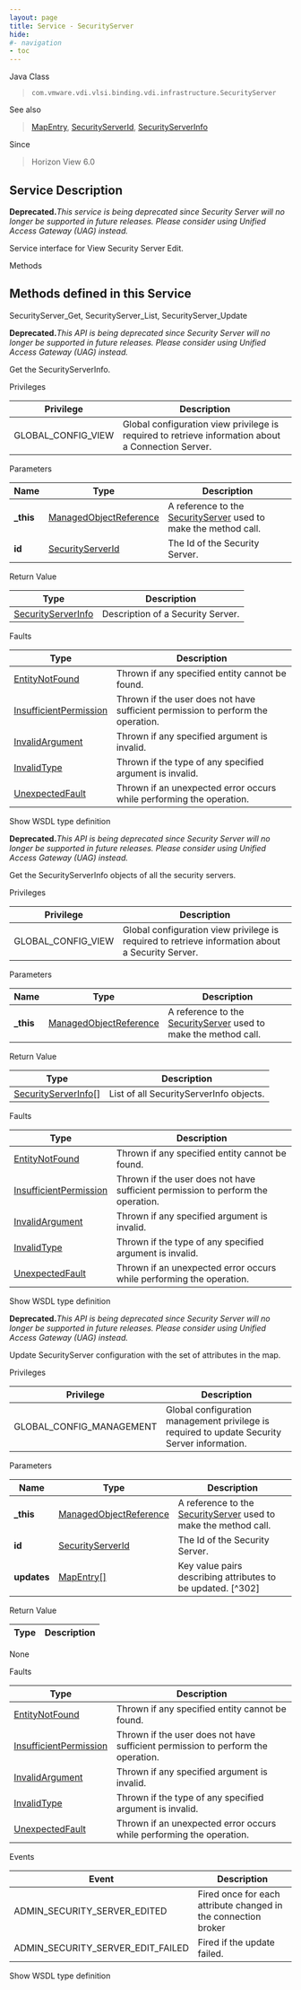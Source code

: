 ```yaml
---
layout: page
title: Service - SecurityServer
hide:
#- navigation
- toc
---
```








Java Class
> `com.vmware.vdi.vlsi.binding.vdi.infrastructure.SecurityServer`

See also
> [MapEntry](vdi.util.MapEntry.md), [SecurityServerId](vdi.entity.SecurityServerId.md), [SecurityServerInfo](vdi.infrastructure.SecurityServer.SecurityServerInfo.md)

Since
> Horizon View 6.0





## Service Description

**Deprecated.**_This service is being deprecated since Security Server will no longer be supported in future releases. Please consider using Unified Access Gateway (UAG) instead._

Service interface for View Security Server Edit.

Methods

Methods defined in this Service
---
SecurityServer_Get, SecurityServer_List, SecurityServer_Update




**Deprecated.**_This API is being deprecated since Security Server will no longer be supported in future releases. Please consider using Unified Access Gateway (UAG) instead._

Get the SecurityServerInfo.

Privileges

Privilege |  Description
---|---
GLOBAL_CONFIG_VIEW|  Global configuration view privilege is required to retrieve information about a Connection Server.



Parameters

Name| Type| Description
---|---|---
**_this**| [ManagedObjectReference](vmodl.ManagedObjectReference.md)|  A reference to the [SecurityServer](vdi.infrastructure.SecurityServer.md) used to make the method call.
**id**| [SecurityServerId](vdi.entity.SecurityServerId.md)|  The Id of the Security Server.




Return Value

Type |  Description
---|---
[SecurityServerInfo](vdi.infrastructure.SecurityServer.SecurityServerInfo.md)| Description of a Security Server.



Faults

Type |  Description
---|---
[EntityNotFound](vdi.fault.EntityNotFound.md)| Thrown if any specified entity cannot be found.
[InsufficientPermission](vdi.fault.InsufficientPermission.md)| Thrown if the user does not have sufficient permission to perform the operation.
[InvalidArgument](vdi.fault.InvalidArgument.md)| Thrown if any specified argument is invalid.
[InvalidType](vdi.fault.InvalidType.md)| Thrown if the type of any specified argument is invalid.
[UnexpectedFault](vdi.fault.UnexpectedFault.md)| Thrown if an unexpected error occurs while performing the operation.

Show WSDL type definition







**Deprecated.**_This API is being deprecated since Security Server will no longer be supported in future releases. Please consider using Unified Access Gateway (UAG) instead._

Get the SecurityServerInfo objects of all the security servers.

Privileges

Privilege |  Description
---|---
GLOBAL_CONFIG_VIEW|  Global configuration view privilege is required to retrieve information about a Security Server.



Parameters

Name| Type| Description
---|---|---
**_this**| [ManagedObjectReference](vmodl.ManagedObjectReference.md)|  A reference to the [SecurityServer](vdi.infrastructure.SecurityServer.md) used to make the method call.



Return Value

Type |  Description
---|---
[SecurityServerInfo[]](vdi.infrastructure.SecurityServer.SecurityServerInfo.md)| List of all SecurityServerInfo objects.



Faults

Type |  Description
---|---
[EntityNotFound](vdi.fault.EntityNotFound.md)| Thrown if any specified entity cannot be found.
[InsufficientPermission](vdi.fault.InsufficientPermission.md)| Thrown if the user does not have sufficient permission to perform the operation.
[InvalidArgument](vdi.fault.InvalidArgument.md)| Thrown if any specified argument is invalid.
[InvalidType](vdi.fault.InvalidType.md)| Thrown if the type of any specified argument is invalid.
[UnexpectedFault](vdi.fault.UnexpectedFault.md)| Thrown if an unexpected error occurs while performing the operation.

Show WSDL type definition







**Deprecated.**_This API is being deprecated since Security Server will no longer be supported in future releases. Please consider using Unified Access Gateway (UAG) instead._

Update SecurityServer configuration with the set of attributes in the map.

Privileges

Privilege |  Description
---|---
GLOBAL_CONFIG_MANAGEMENT|  Global configuration management privilege is required to update Security Server information.



Parameters

Name| Type| Description
---|---|---
**_this**| [ManagedObjectReference](vmodl.ManagedObjectReference.md)|  A reference to the [SecurityServer](vdi.infrastructure.SecurityServer.md) used to make the method call.
**id**| [SecurityServerId](vdi.entity.SecurityServerId.md)|  The Id of the Security Server.
**updates**| [MapEntry[]](vdi.util.MapEntry.md)|  Key value pairs describing attributes to be updated. [^302]





Return Value

Type |  Description
---|---
None



Faults

Type |  Description
---|---
[EntityNotFound](vdi.fault.EntityNotFound.md)| Thrown if any specified entity cannot be found.
[InsufficientPermission](vdi.fault.InsufficientPermission.md)| Thrown if the user does not have sufficient permission to perform the operation.
[InvalidArgument](vdi.fault.InvalidArgument.md)| Thrown if any specified argument is invalid.
[InvalidType](vdi.fault.InvalidType.md)| Thrown if the type of any specified argument is invalid.
[UnexpectedFault](vdi.fault.UnexpectedFault.md)| Thrown if an unexpected error occurs while performing the operation.



Events

Event |  Description
---|---
ADMIN_SECURITY_SERVER_EDITED|  Fired once for each attribute changed in the connection broker
ADMIN_SECURITY_SERVER_EDIT_FAILED|  Fired if the update failed.

Show WSDL type definition












 
